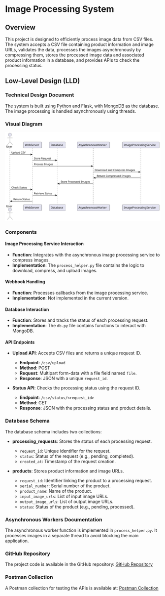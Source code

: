 # Image Processing System

## Overview
This project is designed to efficiently process image data from CSV files. The system accepts a CSV file containing product information and image URLs, validates the data, processes the images asynchronously by compressing them, stores the processed image data and associated product information in a database, and provides APIs to check the processing status.

## Low-Level Design (LLD)

### Technical Design Document
The system is built using Python and Flask, with MongoDB as the database. The image processing is handled asynchronously using threads.

### Visual Diagram
![System Diagram](lld_diagram.svg)

### Components

#### Image Processing Service Interaction
- **Function**: Integrates with the asynchronous image processing service to compress images.
- **Implementation**: The `process_helper.py` file contains the logic to download, compress, and upload images.

#### Webhook Handling
- **Function**: Processes callbacks from the image processing service.
- **Implementation**: Not implemented in the current version.

#### Database Interaction
- **Function**: Stores and tracks the status of each processing request.
- **Implementation**: The `db.py` file contains functions to interact with MongoDB.

#### API Endpoints
- **Upload API**: Accepts CSV files and returns a unique request ID.
  - **Endpoint**: `/csv/upload`
  - **Method**: POST
  - **Request**: Multipart form-data with a file field named `file`.
  - **Response**: JSON with a unique `request_id`.

- **Status API**: Checks the processing status using the request ID.
  - **Endpoint**: `/csv/status/<request_id>`
  - **Method**: GET
  - **Response**: JSON with the processing status and product details.

### Database Schema
The database schema includes two collections:
- **processing_requests**: Stores the status of each processing request.
  - `request_id`: Unique identifier for the request.
  - `status`: Status of the request (e.g., pending, completed).
  - `created_at`: Timestamp of the request creation.

- **products**: Stores product information and image URLs.
  - `request_id`: Identifier linking the product to a processing request.
  - `serial_number`: Serial number of the product.
  - `product_name`: Name of the product.
  - `input_image_urls`: List of input image URLs.
  - `output_image_urls`: List of output image URLs.
  - `status`: Status of the product (e.g., pending, processed).

### Asynchronous Workers Documentation
The asynchronous worker function is implemented in `process_helper.py`. It processes images in a separate thread to avoid blocking the main application.

### GitHub Repository
The project code is available in the GitHub repository: [GitHub Repository](https://github.com/satyamrs00/moonbeams)

### Postman Collection
A Postman collection for testing the APIs is available at: [Postman Collection]([path/to/postman_collection.json](https://www.postman.com/satyamrs00/workspace/spyne/collection/23277225-30b3b8ea-826e-4a3d-a21e-13119fef6471?action=share&creator=23277225))